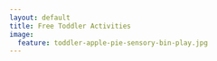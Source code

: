 ```yaml
---
layout: default
title: Free Toddler Activities
image:
  feature: toddler-apple-pie-sensory-bin-play.jpg
---
```

<div id="fd-form-5e6bae8cb57a7300267c1cf2"></div>
<script>
  window.fd('form', {
    formId: '5e6bae8cb57a7300267c1cf2',
    containerEl: '#fd-form-5e6bae8cb57a7300267c1cf2'
  });
</script>